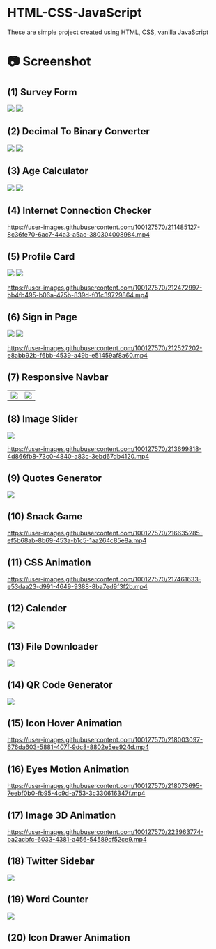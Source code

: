 # HTML-CSS-JavaScript

These are simple project created using HTML, CSS, vanilla JavaScript

# :camera: Screenshot

## (1) Survey Form

<img src="screenshots/survey_form1.png">
<img src="screenshots/survey_form2.png">

## (2) Decimal To Binary Converter

<img src="screenshots/decimal_to_binary1.png">
<img src="screenshots/decimal_to_binary2.png">

## (3) Age Calculator

<img src="screenshots/ac_image.png">
<img src="screenshots/ac_image2.png">

## (4) Internet Connection Checker

https://user-images.githubusercontent.com/100127570/211485127-8c36fe70-6ac7-44a3-a5ac-380304008984.mp4

## (5) Profile Card

<img src="screenshots/profile_card_in_mobile.png">
<img src="screenshots/profile_card_in_pc.png">

https://user-images.githubusercontent.com/100127570/212472997-bb4fb495-b06a-475b-839d-f01c39729864.mp4

## (6) Sign in Page

<img src="screenshots/signinpage1.png">
<img src="screenshots/signinpage2.png">

https://user-images.githubusercontent.com/100127570/212527202-e8abb92b-f6bb-4539-a49b-e51459af8a60.mp4

## (7) Responsive Navbar

<table>
<tr>
    <td>
        <img src="screenshots/rnb1.png">
    </td>
    <td>
        <img src="screenshots/rnb2.png">
    </td>
</tr>
</table>

## (8) Image Slider

<img src="screenshots/image_slider.png">

https://user-images.githubusercontent.com/100127570/213699818-4d866fb8-73c0-4840-a83c-3ebd67db4120.mp4

## (9) Quotes Generator

<img src="screenshots/quotes_generator.png">

## (10) Snack Game

https://user-images.githubusercontent.com/100127570/216635285-ef5b68ab-8b69-453a-b1c5-1aa264c85e8a.mp4

## (11) CSS Animation

https://user-images.githubusercontent.com/100127570/217461633-e53daa23-d991-4649-9388-8ba7ed9f3f2b.mp4

## (12) Calender

<img src="screenshots/calender.png">

## (13) File Downloader

<img src="screenshots/file_downloader.png">

## (14) QR Code Generator

<img src="screenshots/qr_code_generator.png">

## (15) Icon Hover Animation 

https://user-images.githubusercontent.com/100127570/218003097-676da603-5881-407f-9dc8-8802e5ee924d.mp4

## (16) Eyes Motion Animation

https://user-images.githubusercontent.com/100127570/218073695-7eebf0b0-fb95-4c9d-a753-3c330616347f.mp4

## (17) Image 3D Animation

https://user-images.githubusercontent.com/100127570/223963774-ba2acbfc-6033-4381-a456-54589cf52ce9.mp4

## (18) Twitter Sidebar

<img src="screenshots/twitter_sidebar.png">

## (19) Word Counter

<img src="screenshots/word_counter.png">

## (20) Icon Drawer Animation

